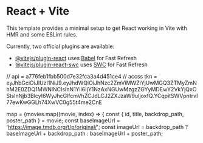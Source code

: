 # React + Vite

This template provides a minimal setup to get React working in Vite with HMR and some ESLint rules.

Currently, two official plugins are available:

- [@vitejs/plugin-react](https://github.com/vitejs/vite-plugin-react/blob/main/packages/plugin-react/README.md) uses [Babel](https://babeljs.io/) for Fast Refresh
- [@vitejs/plugin-react-swc](https://github.com/vitejs/vite-plugin-react-swc) uses [SWC](https://swc.rs/) for Fast Refresh

// api = a776feb1fbb500d7e32fca3a4d451ce4
// accss tkn = eyJhbGciOiJIUzI1NiJ9.eyJhdWQiOiJhNzc2ZmViMWZiYjUwMGQ3ZTMyZmNhM2E0ZDQ1MWNlNCIsInN1YiI6IjY1NzAxNGUwMzgzZGYyMDEwY2VkYjQxOSIsInNjb3BlcyI6WyJhcGlfcmVhZCJdLCJ2ZXJzaW9uIjoxfQ.YCqpitSWVpntrvI77ewKwGGLh74XwVC0g55t4me2CnE

map =            {movies.map((movie, index) => {
  const { id, title, backdrop_path, poster_path } = movie;
  const baseImageUrl = 'https://image.tmdb.org/t/p/original/';
  const imageUrl = backdrop_path ? baseImageUrl + backdrop_path : baseImageUrl + poster_path;